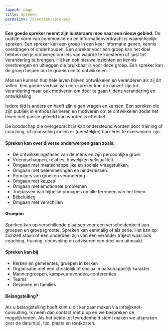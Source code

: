 ```yaml
---
layout: page
title: Spreken
permalink: /diensten/spreken/
---
```


**Een goede spreker neemt zijn luisteraars mee naar een nieuw gebied.**
De oudste vorm van communiceren en informatieoverdracht is waarschijnlijk spreken. Een spreker kan een groep in een keer informatie geven, kennis overdragen of onderhouden.
Een spreker voor een groep kan het doel hebben om je motiveren om iets van waarde te koesteren of juist tot verandering te brengen. Hij kan ook nieuwe inzichten en kennis overbrengen en uitleggen die bruikbaar is voor deze groep. Een spreker kan de groep helpen om te groeien en te ontwikkelen.

Mensen kunnen hun hele leven blijven ontwikkelen en veranderen als zij dit willen. Een goede verhaal van een spreker kan de aanzet zijn tot verandering maar ook motiveren om door te gaan tijdens verandering en ontwikkeling.

Iedere tijd is anders en heeft zijn eigen vragen en kansen. Een spreken die zijn publiek in enthousiasmeren en motiveren om te ontwikkelen zodat het leven met passie geleefd kan worden is effectief. 

De boodschap die overgebracht is kan ondersteund worden door training of coaching, of counseling indien er (geestelijke) barrières te overwinnen zijn.

#### Spreken kan over diverse onderwerpen gaan zoals:
- De ontwikkelingsfases van de mens en zijn persoonlijke groei.
- Vriendschappen, relaties, huwelijken seksualiteit.
- Omgaan met maatschappelijke en sociale vraagstukken.
- Omgaan met belemmeringen en hindernissen.
- Principes van groei en verandering
- Omgaan met keuzes
- Omgaan met emotionele problemen
- Toepassen van bijbelse principes op alle terreinen van het leven.
- Bijbeluitleg
- Omgaan met verschillen

#### Groepen
Spreken kan op verschillende plaatsen voor een verscheidenheid aan groepen en groepsgrootte. Spreken kan eenmalig of als serie.
Het kan op zichzelf staan of een onderdeel zijn van een verander traject waar ook coaching, training, counseling en adviseren een deel van uitmaakt.

#### Spreken kan bij
- Kerken en gemeentes, groepen in kerken
- Organisatie met een christelijk of sociaal maatschappelijk karakter
- Mannengroepen, kampvuuravonden, conferenties
- Teams
- Gezinnen en families

#### Belangstelling?
Als u belangstelling heeft kunt u dit kenbaar maken via info@knot-consulting.
Ik neem dan contact met u op en we bespreken de mogelijkheden. Als het beide tot tevredenheid stemt maken we afspraken over de  datum(s), tijd, plaats en (on)kosten.